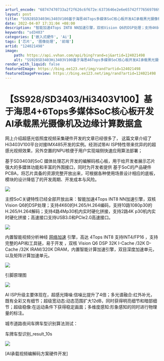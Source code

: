 ```yaml
---
arturl_encode: "68747470733a2f2f626c6f672e:6373646e2e6e65742f77656978696e5f34323336313633322f:61727469636c652f64657461696c732f313234303231343938"
layout: post
title: "SS928SD3403Hi3403V100基于海思46Tops多媒体SoC核心板开发AI承载黑光摄像机及边缘计算数据盒"
date: 2022-04-07 17:31:04 +08:00
description: "智能加速4Tops INT8 NN加速引擎，双核Vision Q6的DSP处理；支持4K60的H.2"
keywords: "sd3403"
categories: ['嵌入式硬件', 'Ai']
tags: ['芯片', '图像处理', '前端']
artid: "124021498"
image:
    path: https://api.vvhan.com/api/bing?rand=sj&artid=124021498
    alt: "SS928SD3403Hi3403V100基于海思46Tops多媒体SoC核心板开发AI承载黑光摄像机及边缘计算数据盒"
render_with_liquid: false
featuredImage: https://bing.ee123.net/img/rand?artid=124021498
featuredImagePreview: https://bing.ee123.net/img/rand?artid=124021498
---
```


# 【SS928/SD3403/Hi3403V100】基于海思4+6Tops多媒体SoC核心板开发AI承载黑光摄像机及边缘计算数据盒

网上介绍超感光低照度视频采集硬件开发的文章已经很多了， 这篇文章介绍了Hi3403V100平台对接IMX485开发的实例。经测试带AI ISP特性带来优异的的超感光视频效果，另外空置的NPU核便于用户实现端侧快速应用算法部署；

基于SD3403的SoC 媒体处理芯片开发的编解码核心板，用于给开发者展示芯片强大的多媒体功能和丰富的外围接口，同时为开发者提供 基于SoC的产品硬件PCBA，将芯片具备的资源完整开放出来，可根据各种使用场景设计相应的底板，模块的设计降低了的开发周期、开发成本与风险。

![](https://i-blog.csdnimg.cn/blog_migrate/9b75db1dbfbe7a72080eac7132b3bfd8.jpeg)

主控SoC关键特性已经全部开放出来：智能加速4Tops INT8 NN加速引擎，双核Vision Q6的DSP处理；支持4K60的H.265/H.264编码，支持10路1080p30的H.265/H.264解码；支持4路4Mp30机内实时硬化拼接，支持2路4K p30机内实时硬化拼接；高速接口支持USB3.0和PCIe2.0高速接口。

![](https://i-blog.csdnimg.cn/blog_migrate/77d2bf5f5ad5766a40136ee950ac4c0c.png)

内置智能视频分析神经
[网络加速](https://cloud.tencent.com/product/dsa?from=10680 "网络加速")
引擎，高达 4Tops INT8 支持INT4/FP16 ，支持完整的API和工具链，易于开发 ，双核 Vision Q6 DSP 32K I-Cache /32K D-Cache /32K IRAM/320K DRAM，内置智能计算加速引擎，双目深度加速单元，以及矩阵计算加速单元。

![](https://i-blog.csdnimg.cn/blog_migrate/cf4c1cf5bf85fad719f59fea1364ccc0.jpeg)

引脚原理图

![](https://i-blog.csdnimg.cn/blog_migrate/2a146ba629acaabe344bc4cb7244ad88.jpeg)

AI ISP升级主要体现在，超感光降噪:信噪比提升了4倍；多光谱融合:红外补光，既有全彩又有细节；超级宽动态:动态范围扩大12dB，同时获得明亮细节和暗部细节；超级稳像:在运动条件下获得稳定画面；多维度感知:形象感知的同时进行物理量的标注。

城市道路夜间车牌车型识别算法测试：

车牌车型识别\_result\_10s

![](https://i-blog.csdnimg.cn/direct/0dc7b820a48741ec9a98fcd388bc7ad2.jpeg)

[AI承载视频编解码方案硬件开发]